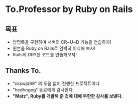 # To.Professor by Ruby on Rails

## 목표
* 방명록을 구현하며 서버의 CR~U~D 기능을 연습하자!
* 원본을 Ruby on Rails로 완벽히 이식해 보자!
* Rails의 DRY한 코드를 연습해보자!

## Thanks To.
* "ckswjd99" 의 도움 없이 진행한 프로젝트이다.
* "hedhogeg" 동료에게 감사한다.
* **"Matz", Ruby를 개발해 준 것에 대해 무한한 감사를 보낸다.**
